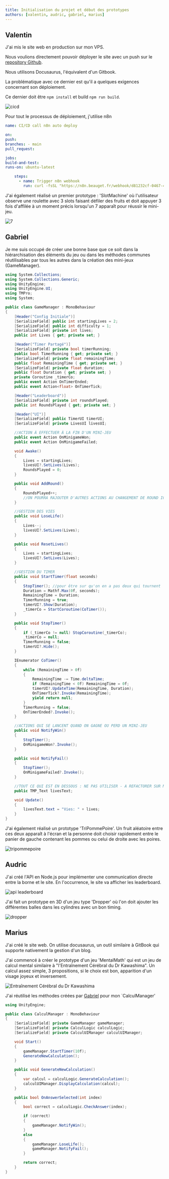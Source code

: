 ```yaml
---
title: Initialisation du projet et début des prototypes
authors: [valentin, audric, gabriel, marius]
---
```


## Valentin

J'ai mis le site web en production sur mon VPS.

Nous voulions directement pouvoir déployer le site avec un push sur le [repository Github](https://github.com/valentinbgt/mmi-game/).

Nous utilisons Docusaurus, l'équivalent d'un Gitbook.

La problématique avec ce dernier est qu'il a quelques exigences concernant son déploiement.

Ce dernier doit être `npm install` et build `npm run build`.

![cicd](/img/cicd.png)

Pour tout le processus de déploiement, j'utilise n8n

```yaml title="ci.yml"
name: CI/CD call n8n auto deploy

on:
push:
branches: - main
pull_request:

jobs:
build-and-test:
runs-on: ubuntu-latest

    steps:
      - name: Trigger n8n webhook
        run: curl -fsSL "https://n8n.beauget.fr/webhook/d81232cf-0467-4dd0-9d23-2d52acc5cabf"

```

J'ai également réalisé un premier prototype : 'SlotMachine' où l'utilisateur observe une roulette avec 3 slots faisant défiler des fruits et doit appuyer 3 fois d'affilée à un moment précis lorsqu'un 7 apparaît pour réussir le mini-jeu.

![7](/img/sevenSlotMachine.png)

## Gabriel

Je me suis occupé de créer une bonne base que ce soit dans la hiérarchisation des éléments du jeu ou dans les méthodes communes réutilisables par tous les autres dans la création des mini-jeux (GameManager).

```csharp title="GameManager.cs"
using System.Collections;
using System.Collections.Generic;
using UnityEngine;
using UnityEngine.UI;
using TMPro;
using System;

public class GameManager : MonoBehaviour
{
    [Header("Config Initiale")]
    [SerializeField] public int startingLives = 2;
    [SerializeField] public int difficulty = 1;
    [SerializeField] private int lives;
    public int Lives { get; private set; }

    [Header("Timer Partagé")]
    [SerializeField] private bool timerRunning;
    public bool TimerRunning { get; private set; }
    [SerializeField] private float remainingTime;
    public float RemainingTime { get; private set; }
    [SerializeField] private float duration;
    public float Duration { get; private set; }
    private Coroutine _timerCo;
    public event Action OnTimerEnded;
    public event Action<float> OnTimerTick;

    [Header("Leaderboard")]
    [SerializeField] private int roundsPlayed;
    public int RoundsPlayed { get; private set; }

    [Header("UI")]
    [SerializeField] public TimerUI timerUI;
    [SerializeField] private LivesUI livesUI;

    //ACTION À EFFECTUER À LA FIN D'UN MINI-JEU
    public event Action OnMinigameWon;
    public event Action OnMinigameFailed;

    void Awake()
    {
        Lives = startingLives;
        livesUI?.SetLives(Lives);
        RoundsPlayed = 0;
    }

    public void AddRound()
    {
        RoundsPlayed++;
        //ON POURRA RAJOUTER D'AUTRES ACTIONS AU CHANGEMENT DE ROUND ICI
    }

    //GESTION DES VIES
    public void LoseLife()
    {
        Lives--;
        livesUI?.SetLives(Lives);
    }

    public void ResetLives()
    {
        Lives = startingLives;
        livesUI?.SetLives(Lives);
    }

    //GESTION DU TIMER
    public void StartTimer(float seconds)
    {
        StopTimer(); //pour être sur qu'on en a pas deux qui tournent
        Duration = Mathf.Max(0f, seconds);
        RemainingTime = Duration;
        TimerRunning = true;
        timerUI?.Show(Duration);
        _timerCo = StartCoroutine(CoTimer());
    }

    public void StopTimer()
    {
        if (_timerCo != null) StopCoroutine(_timerCo);
        _timerCo = null;
        TimerRunning = false;
        timerUI?.Hide();
    }

    IEnumerator CoTimer()
    {
        while (RemainingTime > 0f)
        {
            RemainingTime -= Time.deltaTime;
            if (RemainingTime < 0f) RemainingTime = 0f;
            timerUI?.UpdateTime(RemainingTime, Duration);
            OnTimerTick?.Invoke(RemainingTime);
            yield return null;
        }
        TimerRunning = false;
        OnTimerEnded?.Invoke();
    }

    //ACTIONS QUI SE LANCENT QUAND ON GAGNE OU PERD UN MINI-JEU
    public void NotifyWin()
    {
        StopTimer();
        OnMinigameWon?.Invoke();
    }

    public void NotifyFail()
    {
        StopTimer();
        OnMinigameFailed?.Invoke();
    }

    //TOUT CE QUI EST EN DESSOUS : NE PAS UTILISER - A REFACTORER SUR MON MINI-JEU
    public TMP_Text livesText;

    void Update()
    {
        livesText.text = "Vies: " + lives;
    }
}
```

J'ai également réalisé un prototype 'TriPommePoire'. Un fruit aléatoire entre ces deux apparaît à l'écran et la personne doit choisir rapidement entre le panier de gauche contenant les pommes ou celui de droite avec les poires.

![tripommepoire](/img/tripommepoire.png)

## Audric

J'ai créé l'API en Node.js pour implémenter une communication directe entre la borne et le site. En l'occurrence, le site va afficher les leaderboard.

![api leaderboard](/img/api.png)

J'ai fait un prototype en 3D d'un jeu type 'Dropper' où l'on doit ajouter les différentes balles dans les cylindres avec un bon timing.

![dropper](/img/dropper.png)

## Marius

J'ai créé le site web. On utilise docusaurus, un outil similaire à GitBook qui supporte nativement la gestion d'un blog.

J'ai commencé à créer le prototype d'un jeu 'MentalMath' qui est un jeu de calcul mental similaire à "l'Entraînement Cérébral du Dr Kawashima". Un calcul assez simple, 3 propositions, si le choix est bon, apparition d'un visage joyeux et inversement.

![Entraînement Cérébral du Dr Kawashima](/img/kawashima.jpg)

J'ai réutilisé les méthodes créées par [Gabriel](#gabriel) pour mon `CalculManager'

```csharp title="CalculManager.cd"
using UnityEngine;

public class CalculManager : MonoBehaviour
{
    [SerializeField] private GameManager gameManager;
    [SerializeField] private CalculLogic calculLogic;
    [SerializeField] private CalculUIManager calculUIManager;

    void Start()
    {
        gameManager.StartTimer(10f);
        GenerateNewCalculation();
    }

    public void GenerateNewCalculation()
    {
        var calcul = calculLogic.GenerateCalculation();
        calculUIManager.DisplayCalculation(calcul);
    }

    public bool OnAnswerSelected(int index)
    {
        bool correct = calculLogic.CheckAnswer(index);

        if (correct)
        {
            gameManager.NotifyWin();
        }
        else
        {
            gameManager.LoseLife();
            gameManager.NotifyFail();
        }

        return correct;
    }
}

```
